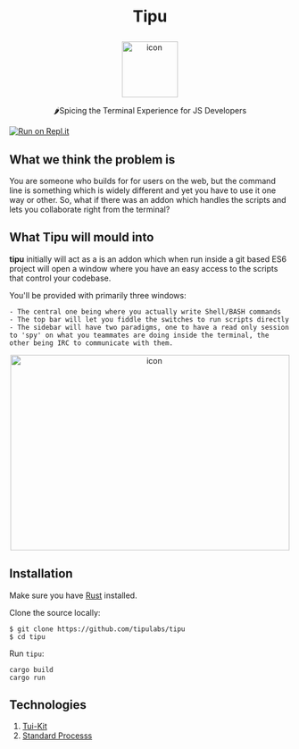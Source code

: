 # <p align="center">Tipu</p>
<p align="center">
  <img alt="icon" src="https://i.imgur.com/IhaVgsp.png" width="100" height="100"> 
</p>
<p align="center">🌶Spicing the Terminal Experience for JS Developers </a></p>

[![Run on Repl.it](https://repl.it/badge/github/tipulabs/tipu)](https://repl.it/github/tipulabs/tipu)

## What we think the problem is
You are someone who builds for for users on the web, but the command line is something which is widely different and yet you have to use it one way or other.
So, what if there was an addon which handles the scripts and lets you collaborate right from the terminal?

## What Tipu will mould into

**tipu** initially will act as a is an addon which when run inside a git based ES6 project will open a window where you have an easy access to the scripts that control your codebase.

 You'll be provided with primarily three windows:

    - The central one being where you actually write Shell/BASH commands
    - The top bar will let you fiddle the switches to run scripts directly
    - The sidebar will have two paradigms, one to have a read only session to 'spy' on what you teammates are doing inside the terminal, the other being IRC to communicate with them.

<p align="center">
  <img alt="icon" src="https://i.imgur.com/cMdiytV.png" width="500" height="350"> 
</p>

## Installation

Make sure you have [Rust](https://www.rust-lang.org/tools/install) installed.

Clone the source locally:
```
$ git clone https://github.com/tipulabs/tipu
$ cd tipu
```

Run `tipu`:
```
cargo build
cargo run
```

## Technologies

1. <a href="https://github.com/lotabout/tuikit" target="_blank">Tui-Kit</a>
1. <a href="https://doc.rust-lang.org/std/process/struct.Command.html" target="_blank">Standard Processs</a>
